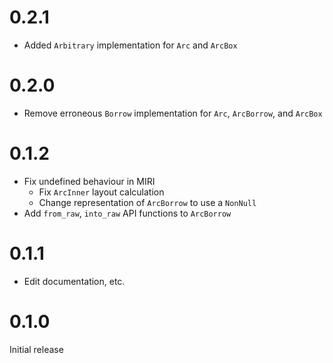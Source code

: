 # 0.2.1

- Added `Arbitrary` implementation for `Arc` and `ArcBox`

# 0.2.0

- Remove erroneous `Borrow` implementation for `Arc`, `ArcBorrow`, and `ArcBox`

# 0.1.2

- Fix undefined behaviour in MIRI
    - Fix `ArcInner` layout calculation
    - Change representation of `ArcBorrow` to use a `NonNull`
- Add `from_raw`, `into_raw` API functions to `ArcBorrow`

# 0.1.1

- Edit documentation, etc.

# 0.1.0

Initial release